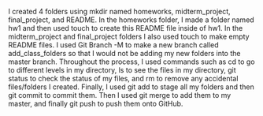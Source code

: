 I created 4 folders using mkdir named homeworks, midterm_project, final_project, and README.
In the homeworks folder, I made a folder named hw1 and then used touch to create this README file inside of hw1.
In the midterm_project and final_project folders I also used touch to make empty README files.
I used Git Branch -M to make a new branch called add_class_folders so that I would not be adding my new folders into the master branch.
Throughout the process, I used commands such as cd to go to different levels in my directory, ls to see the files in my directory, git status to check the status of my files, and rm to remove any accidental files/folders I created.
Finally, I used git add to stage all my folders and then git commit to commit them. Then I used git merge to add them to my master, and finally git push to push them onto GitHub.